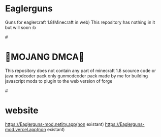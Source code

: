 # Eaglerguns
Guns for eaglercraft 1.8(Minecraft in web)
This repository has nothing in it but will soon :b

#<h1>🚨MOJANG DMCA🚨</h1>
This repository does not contain any part of minecraft 1.8 scource code or java modcoder pack
only gunmodcoder pack made by me for building javascript mods to plugin to the web version of forge

#<h1>website</h1>
https://Eaglerguns-mod.netlity.app(non existant)
https://Eaglerguns-mod.vercel.app(non existant)
